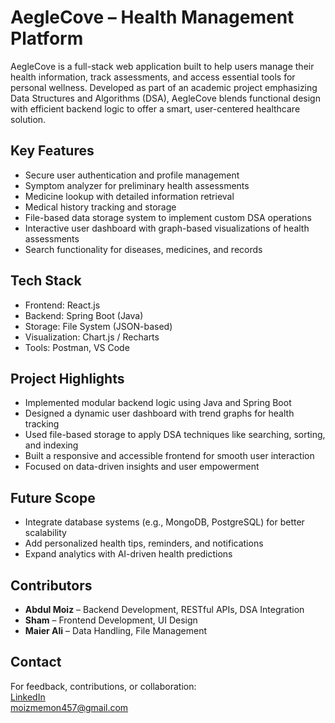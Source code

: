 # AegleCove – Health Management Platform

AegleCove is a full-stack web application built to help users manage their health information, track assessments, and access essential tools for personal wellness. Developed as part of an academic project emphasizing Data Structures and Algorithms (DSA), AegleCove blends functional design with efficient backend logic to offer a smart, user-centered healthcare solution.

## Key Features

- Secure user authentication and profile management  
- Symptom analyzer for preliminary health assessments  
- Medicine lookup with detailed information retrieval  
- Medical history tracking and storage  
- File-based data storage system to implement custom DSA operations  
- Interactive user dashboard with graph-based visualizations of health assessments  
- Search functionality for diseases, medicines, and records  

## Tech Stack

- Frontend: React.js  
- Backend: Spring Boot (Java)  
- Storage: File System (JSON-based)  
- Visualization: Chart.js / Recharts  
- Tools: Postman, VS Code

## Project Highlights

- Implemented modular backend logic using Java and Spring Boot  
- Designed a dynamic user dashboard with trend graphs for health tracking  
- Used file-based storage to apply DSA techniques like searching, sorting, and indexing  
- Built a responsive and accessible frontend for smooth user interaction  
- Focused on data-driven insights and user empowerment  

## Future Scope

- Integrate database systems (e.g., MongoDB, PostgreSQL) for better scalability  
- Add personalized health tips, reminders, and notifications  
- Expand analytics with AI-driven health predictions  

## Contributors

- **Abdul Moiz** – Backend Development, RESTful APIs, DSA Integration  
- **Sham** – Frontend Development, UI Design  
- **Maier Ali** – Data Handling, File Management  

## Contact

For feedback, contributions, or collaboration:  
[LinkedIn](https://linkedin.com/in/abdul-moiz-b88a97292)  
moizmemon457@gmail.com
